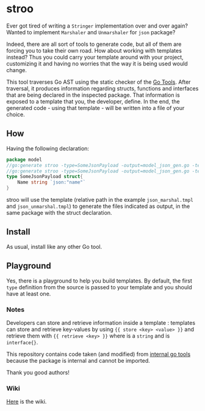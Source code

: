 # stroo

Ever got tired of writing a `Stringer` implementation over and over again? Wanted to implement `Marshaler` and `Unmarshaler` for `json` package?

Indeed, there are all sort of tools to generate code, but all of them are forcing you to take their own road. How about working with templates instead?
Thus you could carry your template around with your project, customizing it and having no worries that the way it is being used would change.

This tool traverses Go AST using the static checker of the [Go Tools](golang.org/x/tools). After traversal, it produces information regarding structs, functions and interfaces that are being declared in the inspected package. That information is exposed to a template that you, the developer, define. In the end, the generated code - using that template - will be written into a file of your choice. 

## How

Having the following declaration:

```go
package model
//go:generate stroo -type=SomeJsonPayload -output=model_json_gen.go -template=./../../templates/json_marshal.tmpl
//go:generate stroo -type=SomeJsonPayload -output=model_json_gen.go -template=./../../templates/json_unmarshal.tmpl
type SomeJsonPayload struct{
	Name string `json:"name"`
}
```

stroo will use the template (relative path in the example `json_marshal.tmpl` and `json_unmarshal.tmpl`) to generate the files indicated as output, in the same package with the struct declaration.

## Install

As usual, install like any other Go tool.

## Playground

Yes, there is a playground to help you build templates. By default, the first `type` definition from the source is passed to your template and you should have at least one.

### Notes

Developers can store and retrieve information inside a template : templates can store and retrieve key-values by using `{{ store <key> <value> }}` and retrieve them with `{{ retrieve <key> }}` where <key> is a `string` and <value> is `interface{}`.

This repository contains code taken (and modified) from [internal go tools](golang.org/x/tools/go/analysis/internal/checker) because the package is internal and cannot be imported. 

Thank you good authors!

### Wiki

[Here](https://github.com/badu/stroo/wiki) is the wiki.